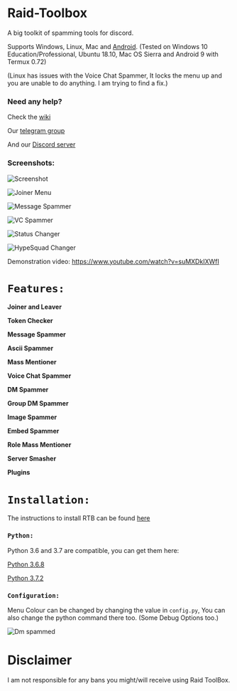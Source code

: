 # Raid-Toolbox

A big toolkit of spamming tools for discord.

Supports Windows, Linux, Mac and [Android](https://github.com/DeadBread76/Raid-Toolbox/wiki/How-to-set-up-Termux-to-run-RTB). (Tested on Windows 10 Education/Professional, Ubuntu 18.10, Mac OS Sierra and Android 9 with Termux 0.72)

(Linux has issues with the Voice Chat Spammer, It locks the menu up and you are unable to do anything. I am trying to find a fix.)

### Need any help?

Check the [wiki](https://github.com/DeadBread76/Raid-Toolbox/wiki)

Our [telegram group](https://t.me/DeadBakery)

And our [Discord server](https://discord.gg/e2dc9Pt)

### Screenshots:

![Screenshot](https://i.imgur.com/hQAybRZ.png)

![Joiner Menu](https://i.imgur.com/HxF60E8.png)

![Message Spammer](https://i.imgur.com/18hMVMe.png)

![VC Spammer](https://i.imgur.com/Fius7ef.png)

![Status Changer](https://i.imgur.com/ZSM627j.png)

![HypeSquad Changer](https://i.imgur.com/9HDcbNw.png)

Demonstration video: https://www.youtube.com/watch?v=suMXDkIXWfI

# `Features:`

**Joiner and Leaver**

**Token Checker**

**Message Spammer**

**Ascii Spammer**

**Mass Mentioner**

**Voice Chat Spammer**

**DM Spammer**

**Group DM Spammer**

**Image Spammer**

**Embed Spammer**

**Role Mass Mentioner**

**Server Smasher**

**Plugins**

# `Installation:`

The instructions to install RTB can be found [here](https://github.com/DeadBread76/Raid-Toolbox/wiki/How-to-install-Python)


### `Python:`

Python 3.6 and 3.7 are compatible, you can get them here:

[Python 3.6.8](https://www.python.org/downloads/release/python-368/)

[Python 3.7.2](https://www.python.org/downloads/release/python-373/)


### `Configuration:`

Menu Colour can be changed by changing the value in `config.py`, You can also change the python command there too. (Some Debug Options too.)

![Dm spammed](http://i.imgur.com/FoVOBQml.jpg)

# **Disclaimer**

I am not responsible for any bans you might/will receive using Raid ToolBox.
